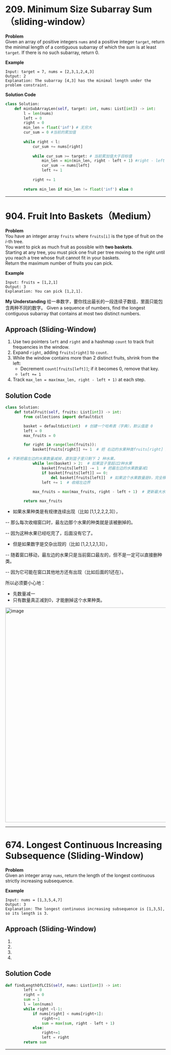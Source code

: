 # 209. Minimum Size Subarray Sum（sliding‐window）

**Problem**  
Given an array of positive integers `nums` and a positive integer `target`, return the minimal length of a contiguous subarray of which the sum is at least `target`. If there is no such subarray, return 0.

**Example**  
```text
Input: target = 7, nums = [2,3,1,2,4,3]
Output: 2
Explanation: The subarray [4,3] has the minimal length under the problem constraint.
```
**Solution Code**
```python
class Solution:
    def minSubArrayLen(self, target: int, nums: List[int]) -> int:
        l = len(nums)
        left = 0
        right = 0
        min_len = float('inf') # 无穷大
        cur_sum = 0 #当前的累加值
        
        while right < l:
            cur_sum += nums[right]
            
            while cur_sum >= target: # 当前累加值大于目标值
                min_len = min(min_len, right - left + 1) #right - left + 1 窗口长度
                cur_sum -= nums[left]
                left += 1
            
            right += 1
        
        return min_len if min_len != float('inf') else 0
```

---
# 904. Fruit Into Baskets（Medium）

**Problem**  
You have an integer array `fruits` where `fruits[i]` is the type of fruit on the *i*-th tree.  
You want to pick as much fruit as possible with **two baskets**.  
Starting at any tree, you must pick one fruit per tree moving to the right until you reach a tree whose fruit cannot fit in your baskets.  
Return the maximum number of fruits you can pick.

**Example**  
```text
Input: fruits = [1,2,1]
Output: 3
Explanation: You can pick [1,2,1].
```
**My Understanding**
给一串数字，要你找出最长的一段连续子数组，里面只能包含两种不同的数字。
Given a sequence of numbers, find the longest contiguous subarray that contains at most two distinct numbers.
## Approach (Sliding-Window)
1. Use two pointers `left` and `right` and a hashmap `count` to track fruit frequencies in the window.  
2. Expand `right`, adding `fruits[right]` to `count`.  
3. While the window contains more than 2 distinct fruits, shrink from the left:
   - Decrement `count[fruits[left]]`; if it becomes 0, remove that key.
   - `left += 1`  
4. Track `max_len = max(max_len, right - left + 1)` at each step.
## Solution Code

```python
class Solution:
    def totalFruit(self, fruits: List[int]) -> int:
        from collections import defaultdict

        basket = defaultdict(int)  # 创建一个哈希表（字典），默认值是 0
        left = 0
        max_fruits = 0

        for right in range(len(fruits)):
            basket[fruits[right]] += 1  # 把 右边的水果种类fruits[right] 放进篮子里

 # 不断把最左边的水果数量减掉，直到篮子里只剩下 2 种水果。
            while len(basket) > 2:  # 如果篮子里超过2种水果
                basket[fruits[left]] -= 1  # 把最左边的水果数量减1
                if basket[fruits[left]] == 0:
                    del basket[fruits[left]]  # 如果这个水果数量是0，完全移除
                left += 1  # 收缩左边界
           
            max_fruits = max(max_fruits, right - left + 1)  # 更新最大水果数

        return max_fruits
```
- 如果水果种类是有规律连续出现（比如 [1,1,2,2,2,3]），

-- 那么每次收缩窗口时，最左边那个水果的种类就是该被删掉的。

-- 因为这种水果已经吃完了，后面没有它了。

- 但是如果数字是交杂出现的（比如 [1,2,1,2,1,3]），

-- 随着窗口移动，最左边的水果只是当前窗口最左的，但不是一定可以直接删种类。

-- 因为它可能在窗口其他地方还有出现（比如后面的1还在）。

所以必须要小心地：

- 先数量减一
- 只有数量真正减到0，才能删掉这个水果种类。

<img width="674" alt="image" src="https://github.com/user-attachments/assets/a5a88fc5-5afd-4b66-9125-39a5fd601ecc" />

---

# 674. Longest Continuous Increasing Subsequence (Sliding‐Window)

**Problem**  
Given an integer array `nums`, return the length of the longest continuous strictly increasing subsequence.

**Example**  
```text
Input: nums = [1,3,5,4,7]
Output: 3
Explanation: The longest continuous increasing subsequence is [1,3,5], so its length is 3.
```
## Approach (Sliding-Window)
1.  
2. 
3. 
4.

## Solution Code
```python
def findLengthOfLCIS(self, nums: List[int]) -> int:
        left = 0
        right = 0
        sum = 1
        l = len(nums)
        while right <l-1:
            if nums[right] < nums[right+1]:
                right+=1
                sum = max(sum, right - left + 1)
            else:
                right+=1
                left = right
        return sum
```
---



